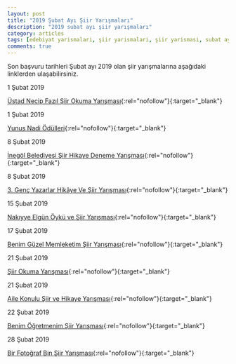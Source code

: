 ```yaml
---
layout: post
title: "2019 Şubat Ayı Şiir Yarışmaları"
description: "2019 subat ayı şiir yarışmaları"
category: articles
tags: [edebiyat yarismalari, şiir yarismalari, şiir yarismasi, subat ayi, odullu, 2019]
comments: true
---
```


Son başvuru tarihleri Şubat ayı 2019 olan şiir yarışmalarına aşağıdaki linklerden ulaşabilirsiniz.

1 Şubat 2019

[Üstad Necip Fazıl Şiir Okuma Yarışması](https://twitter.com/tugvaciftlikkoy/status/1075769606189379584?utm_source=edebiyatyarismalari.com&utm_medium=affiliate){:rel="nofollow"}{:target="_blank"}


1 Şubat 2019

[Yunus Nadi Ödülleri](http://www.cumhuriyet.com.tr/haber/turkiye/1173432/74._Yil_Yunus_Nadi_Odulleri.html?utm_source=edebiyatyarismalari.com&utm_medium=affiliate){:rel="nofollow"}{:target="_blank"}


8 Şubat 2019

[İnegöl Belediyesi Şiir Hikaye Deneme Yarışması](http://www.inegol.bel.tr/guncel/haberler/id/8192/edebiyat-yarismasi-basliyor?utm_source=edebiyatyarismalari.com&utm_medium=affiliate){:rel="nofollow"}{:target="_blank"}


8 Şubat 2019

[3. Genç Yazarlar Hikâye Ve Şiir Yarışması](https://www.kultur.istanbul/tr/yarismalar/3-genc-yazarlar-hikaye-ve-siir-yarismasi-ben-istanbul-olsaydim-1?utm_source=edebiyatyarismalari.com&utm_medium=affiliate){:rel="nofollow"}{:target="_blank"}


15 Şubat 2019

[Nakıyye Elgün Öykü ve Şiir Yarışması](http://fmvisikokullari.k12.tr/oykuvesiiryarismasi?utm_source=edebiyatyarismalari.com&utm_medium=affiliate){:rel="nofollow"}{:target="_blank"}


17 Şubat 2019

[Benim Güzel Memleketim Şiir Yarışması](https://kircaalihaber.com/?pid=3&id_news=22316&utm_source=edebiyatyarismalari.com&utm_medium=affiliate){:rel="nofollow"}{:target="_blank"}


21 Şubat 2019

[Şiir Okuma Yarışması](https://www.trakya.edu.tr/news/edirne-valiligi-genclik-ve-spor-il-mudurlugu-nden-turk-muzigi--kisa-oyun-ve-siir-yarismalari?utm_source=edebiyatyarismalari.com&utm_medium=affiliate){:rel="nofollow"}{:target="_blank"}


21 Şubat 2019

[Aile Konulu Şiir ve Hikaye Yarışması](https://edebiyatyarismalari.com/articles/2018/12/23/aile-konulu-siir-hikaye-yarismasi.html){:rel="nofollow"}{:target="_blank"}


22 Şubat 2019

[Benim Öğretmenim Şiir Yarışması](https://www.guncel-egitim.org/benim-ogretmenin-siir-yarismasi/?utm_source=edebiyatyarismalari.com&utm_medium=affiliate){:rel="nofollow"}{:target="_blank"}


28 Şubat 2019

[Bir Fotoğraf Bin Şiir Yarışması](http://mustafakutluiho.meb.k12.tr/icerikler/bir-fotograf-bin-siir-yarismasi_6325671.html?utm_source=edebiyatyarismalari.com&utm_medium=affiliate){:rel="nofollow"}{:target="_blank"}